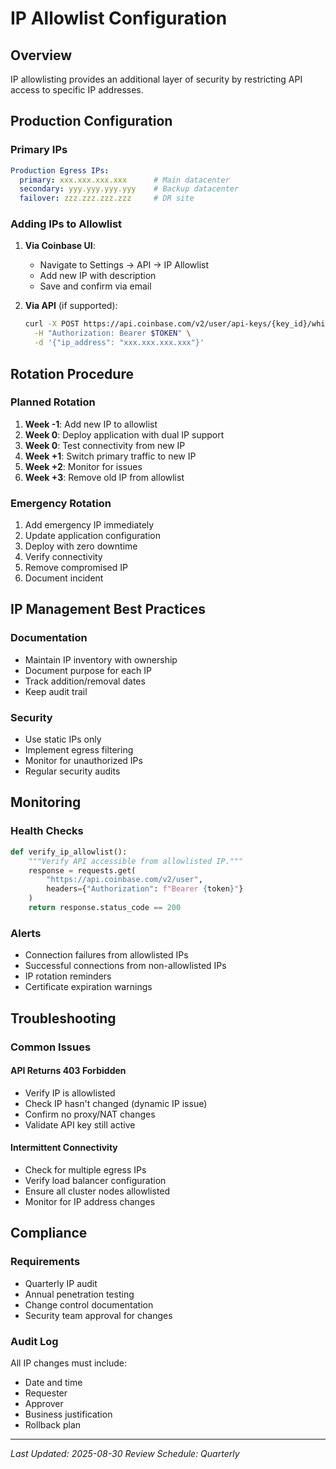 # IP Allowlist Configuration

## Overview
IP allowlisting provides an additional layer of security by restricting API access to specific IP addresses.

## Production Configuration

### Primary IPs
```yaml
Production Egress IPs:
  primary: xxx.xxx.xxx.xxx      # Main datacenter
  secondary: yyy.yyy.yyy.yyy    # Backup datacenter
  failover: zzz.zzz.zzz.zzz     # DR site
```

### Adding IPs to Allowlist

1. **Via Coinbase UI**:
   - Navigate to Settings → API → IP Allowlist
   - Add new IP with description
   - Save and confirm via email

2. **Via API** (if supported):
   ```bash
   curl -X POST https://api.coinbase.com/v2/user/api-keys/{key_id}/whitelist \
     -H "Authorization: Bearer $TOKEN" \
     -d '{"ip_address": "xxx.xxx.xxx.xxx"}'
   ```

## Rotation Procedure

### Planned Rotation
1. **Week -1**: Add new IP to allowlist
2. **Week 0**: Deploy application with dual IP support
3. **Week 0**: Test connectivity from new IP
4. **Week +1**: Switch primary traffic to new IP
5. **Week +2**: Monitor for issues
6. **Week +3**: Remove old IP from allowlist

### Emergency Rotation
1. Add emergency IP immediately
2. Update application configuration
3. Deploy with zero downtime
4. Verify connectivity
5. Remove compromised IP
6. Document incident

## IP Management Best Practices

### Documentation
- Maintain IP inventory with ownership
- Document purpose for each IP
- Track addition/removal dates
- Keep audit trail

### Security
- Use static IPs only
- Implement egress filtering
- Monitor for unauthorized IPs
- Regular security audits

## Monitoring

### Health Checks
```python
def verify_ip_allowlist():
    """Verify API accessible from allowlisted IP."""
    response = requests.get(
        "https://api.coinbase.com/v2/user",
        headers={"Authorization": f"Bearer {token}"}
    )
    return response.status_code == 200
```

### Alerts
- Connection failures from allowlisted IPs
- Successful connections from non-allowlisted IPs
- IP rotation reminders
- Certificate expiration warnings

## Troubleshooting

### Common Issues

#### API Returns 403 Forbidden
- Verify IP is allowlisted
- Check IP hasn't changed (dynamic IP issue)
- Confirm no proxy/NAT changes
- Validate API key still active

#### Intermittent Connectivity
- Check for multiple egress IPs
- Verify load balancer configuration
- Ensure all cluster nodes allowlisted
- Monitor for IP address changes

## Compliance

### Requirements
- Quarterly IP audit
- Annual penetration testing
- Change control documentation
- Security team approval for changes

### Audit Log
All IP changes must include:
- Date and time
- Requester
- Approver
- Business justification
- Rollback plan

---

*Last Updated: 2025-08-30*
*Review Schedule: Quarterly*